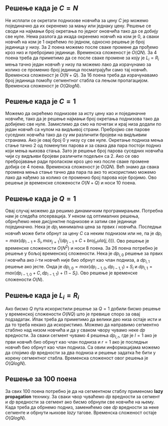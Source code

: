 ## Решење када је $C=N$
Не исплати се окретати поднизове новчића за цену $C$ јер можемо појединачно да их окренемо за мању или једнаку цену. Решење се своди на најмањи број окретања по једног оновчића тако да се добију све нуле. Нема разлога да икада окренемо новчић на ком је 0, а сваки новчић на ком је 1 окрећемо по једном, односно решење је број јединица у низу. За 2 поена можемо после сваке промене да прођемо кроз низ и пребројимо јединице. Временска сложеност је $O(QN)$. За 4 поена треба да приметимо да се после сваке промене за коју је $L_i=R_i$ мења тачно један новчић у низу па можемо лако да израчунамо за колико се променио број јединица посматрајући само тај новчић. Временска сложеност је $O(N+Q)$. За 16 поена треба да израчунавамо број јединица помоћу сегментног стабла са лењом пропагацијом. Временска сложеност је $O(QlogN)$.

## Решење када је $C=1$
Можемо да окрећемо поднизове за исту цену као и појединачне новчиће, тако да је решење најмањи број окретања поднизова тако да добијемо све нуле. Замислимо да смо на почетак и крај низа додали по један новчић са нулом на видљивој страни. Пребројмо све парове суседних новчића тако да су им различити бројеви на видљивим странама. Ако је овај број 0 у низу су све нуле. Окретање подниза мења стање тачно 2 од поменутих парова и за свака два пара постоји подниз који мења њихова стања. Зато је решење број парова суседних новчића чији су видљиви бројеви различити подељен са 2. Ако се ово пребројавање ради проласком кроз цео низ после сваке промене добија се 4 поена. Временска сложеност је $O(QN)$. Већ знамо да свака промена мења стање тачно два пара па ако то искористимо можемо лако да нађемо за колико се променио број парова које бројимо. Ово решење је временске сложености $O(N+Q)$ и носи 10 поена.

## Решење када је $Q=1$
Овај случај можемо да решимо динамичким програмирањем. Потребна нам је следећа опсервација. У неком од оптималних решења, обрнућемо неке дисјунктне поднизове и затим све јединице појединачно. Нека је $dp_i$ минимална цена за првих $i$ новчића. Последњи новчић може бити обрнут за цену $C$ са неким поднизом или не, па је $dp_i = max(dp_{i-1} + S_i, max_{j=1}^i(dp_{j-1} + C + broj_nula(j,i)))$. Ово решење је временске сложености $O(N^2)$ и носи 8 поена. За 26 поена потребно је решење у бољој временској сложености. Нека је $dp_{i, 0}$ решење за првих $i$ новчића ако $i$-ти новчић није био обрнут као члан подниза, а $dp_{i, 1}$ решење ако јесте. Онда је $dp_{i, 0}=max(dp_{i-1, 0}, dp_{i-1, 1})+S_i$ и $dp_{i, 1}=max(dp_{i-1, 0}+C, dp_{i-1, 1})+(1-S_i)$. Ово решење је временске сложености $O(N)$.

## Решење када је $L_i=R_i$
Ако бисмо $Q$ пута искористили решење за $Q=1$ добили бисмо решење у временској сложености $O(NQ)$ што је превише споро за овај подзадатак. Ипак треба да приметимо да велики део низа остаје исти и да то треба некако да искористимо. Можемо да направимо сегментно стаблно над низом новчића и да у сваком чвору чувамо неке $dp$ вредности. За сваки сегмент чувамо 4 решења $dp_{l,r}$, где је $l=1$ ако је први новчић био обрнут као члан подниза и $r=1$ ако је последњи новчић био обрнут као члан подниза. Са овим информацијама можемо да спојимо $dp$ вредности за два подниза и решење задатка ће бити у корену сегментног стабла. Временска сложеност овог решења је $O(QlogN)$.

## Решење за 100 поена
За свих 100 поена потребно је да на сегментном стаблу применомо **lazy propagation** технику. За сваки чвор чуваћемо $dp$ вредности за сегмент и $dp$ вредности за сегмент ако бисмо обрнули све новчиће на њему. Када треба да обрнемо подниз, заменићемо ове $dp$ вредности за неке сегменте и обрнути њихове *lazy* тагове. Временска сложеност остаје $O(QlogN)$.
